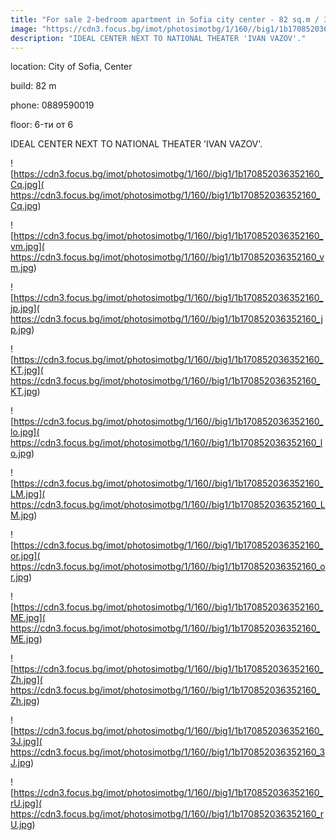 ```yaml
---
title: "For sale 2-bedroom apartment in Sofia city center - 82 sq.m / 380000 EUR :: imot.bg Ad"
image: "https://cdn3.focus.bg/imot/photosimotbg/1/160//big1/1b170852036352160_qA.jpg"
description: "IDEAL CENTER NEXT TO NATIONAL THEATER 'IVAN VAZOV'."
---
```


location: City of Sofia, Center

build: 82 m

phone: 0889590019

floor: 6-ти от 6

IDEAL CENTER NEXT TO NATIONAL THEATER 'IVAN VAZOV'.


![https://cdn3.focus.bg/imot/photosimotbg/1/160//big1/1b170852036352160_Cq.jpg]( https://cdn3.focus.bg/imot/photosimotbg/1/160//big1/1b170852036352160_Cq.jpg)


![https://cdn3.focus.bg/imot/photosimotbg/1/160//big1/1b170852036352160_vm.jpg]( https://cdn3.focus.bg/imot/photosimotbg/1/160//big1/1b170852036352160_vm.jpg)


![https://cdn3.focus.bg/imot/photosimotbg/1/160//big1/1b170852036352160_jp.jpg]( https://cdn3.focus.bg/imot/photosimotbg/1/160//big1/1b170852036352160_jp.jpg)


![https://cdn3.focus.bg/imot/photosimotbg/1/160//big1/1b170852036352160_KT.jpg]( https://cdn3.focus.bg/imot/photosimotbg/1/160//big1/1b170852036352160_KT.jpg)


![https://cdn3.focus.bg/imot/photosimotbg/1/160//big1/1b170852036352160_lo.jpg]( https://cdn3.focus.bg/imot/photosimotbg/1/160//big1/1b170852036352160_lo.jpg)


![https://cdn3.focus.bg/imot/photosimotbg/1/160//big1/1b170852036352160_LM.jpg]( https://cdn3.focus.bg/imot/photosimotbg/1/160//big1/1b170852036352160_LM.jpg)


![https://cdn3.focus.bg/imot/photosimotbg/1/160//big1/1b170852036352160_or.jpg]( https://cdn3.focus.bg/imot/photosimotbg/1/160//big1/1b170852036352160_or.jpg)


![https://cdn3.focus.bg/imot/photosimotbg/1/160//big1/1b170852036352160_ME.jpg]( https://cdn3.focus.bg/imot/photosimotbg/1/160//big1/1b170852036352160_ME.jpg)


![https://cdn3.focus.bg/imot/photosimotbg/1/160//big1/1b170852036352160_Zh.jpg]( https://cdn3.focus.bg/imot/photosimotbg/1/160//big1/1b170852036352160_Zh.jpg)


![https://cdn3.focus.bg/imot/photosimotbg/1/160//big1/1b170852036352160_3J.jpg]( https://cdn3.focus.bg/imot/photosimotbg/1/160//big1/1b170852036352160_3J.jpg)


![https://cdn3.focus.bg/imot/photosimotbg/1/160//big1/1b170852036352160_rU.jpg]( https://cdn3.focus.bg/imot/photosimotbg/1/160//big1/1b170852036352160_rU.jpg)



